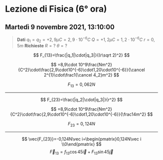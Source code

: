 # Lezione di Fisica (6° ora)
## Martedì 9 novembre 2021, 13:10:00


> **Dati**
> $q_1=q_2=+2,9\mu C=2,9\cdot 10^{-6}C$
> $Q=+1,2\mu C=1,2\cdot 10^{-6}C$
> $r=0,5m$
> **Richieste**
> $R=?$
> $\theta=?$

$$
F_{13}=\frac{|q_1|\cdot|q_3|}{(r\sqrt 2)^2}
$$

$$
=8,9\cdot 10^9\frac{Nm^2}{C^2}\cdot\frac{2,9\cdot10^{-6}\cdot1,20\cdot10^{-6}}{\cancel 2^{1}\cdot\frac1{\cancel 4_2}m^2}
$$

$$
F_{13}=0,062N
$$

---

$$
F_{23}=\frac{|q_2|\cdot|q_3|}{r^2}
$$

$$
=8,9\cdot 10^9\frac{Nm^2}{C^2}\cdot\frac{2,9\cdot10^{-6}\cdot1,20\cdot10^{-6}}{\frac14m^2}
$$

$$
F_{23}=0,124N
$$


---

$$
\vec{F_{23}}=-0,124N\vec i=\begin{pmatrix}0,124N\vec i \\0\end{pmatrix}
$$
$$
\vec F_{13} = f_{13}\cos 45 \vec i +F_{13}\sin 45 \vec j
$$
<!--stackedit_data:
eyJoaXN0b3J5IjpbLTEyNjgzMzg3OTEsLTE3NDc0NTAzNTZdfQ
==
-->